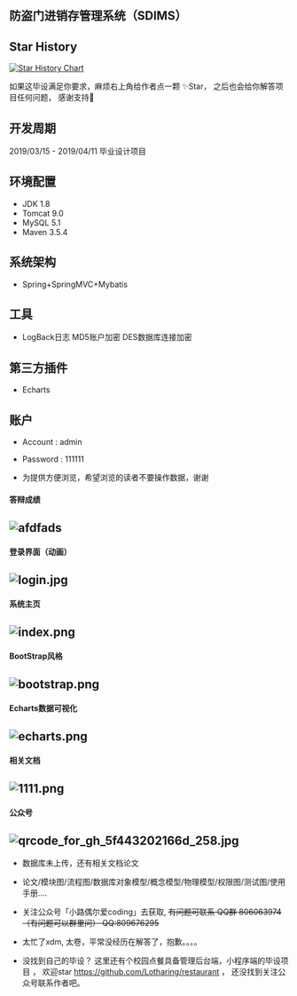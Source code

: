 ## 防盗门进销存管理系统（SDIMS）

## Star History

[![Star History Chart](https://api.star-history.com/svg?repos=Lotharing/SDIMS&type=Date)](https://star-history.com/#Lotharing/SDIMS&Date)

如果这毕设满足你要求，麻烦右上角给作者点一颗 ✨Star， 之后也会给你解答项目任何问题， 感谢支持🙏 

## 开发周期

2019/03/15 - 2019/04/11 毕业设计项目

## 环境配置

- JDK 1.8
- Tomcat 9.0
- MySQL 5.1
- Maven 3.5.4

## 系统架构

- Spring+SpringMVC+Mybatis

## 工具

- LogBack日志 MD5账户加密 DES数据库连接加密

## 第三方插件

- Echarts


## 账户

- Account : admin

- Password : 111111

- 为提供方便浏览，希望浏览的读者不要操作数据，谢谢

#### 答辩成绩
## ![afdfads](https://i.loli.net/2019/08/16/IvH6wBsEmzJp3j9.png)
 
#### 登录界面（动画）
## ![login.jpg](https://i.loli.net/2019/08/16/jwGcMBOz9C5US8A.png)

#### 系统主页
## ![index.png](https://i.loli.net/2019/08/16/MoP9VOtA18sQNEH.png)

#### BootStrap风格
## ![bootstrap.png](https://i.loli.net/2019/08/16/lLf8Ov1hBpZFPSY.png)

#### Echarts数据可视化
## ![echarts.png](https://i.loli.net/2019/08/16/PRnlz5JFGbfUC9e.png)

#### 相关文档
## ![1111.png](https://i.loli.net/2020/01/27/OwK5X3dQMrl6kus.png)

#### 公众号
## ![qrcode_for_gh_5f443202166d_258.jpg](https://i.loli.net/2020/12/01/lj1hcxsaUBECZfN.jpg)

* 数据库未上传，还有相关文档论文

* 论文/模块图/流程图/数据库对象模型/概念模型/物理模型/权限图/测试图/使用手册....  

* 关注公众号「小路偶尔爱coding」去获取, ~~有问题可联系 QQ群 806063974 （有问题可以群里问） QQ:809676295~~
* 太忙了xdm, 太卷，平常没经历在解答了，抱歉。。。。


* 没找到自己的毕设？ 这里还有个校园点餐具备管理后台端，小程序端的毕设项目 ， 欢迎star  https://github.com/Lotharing/restaurant ， 还没找到关注公众号联系作者吧。
